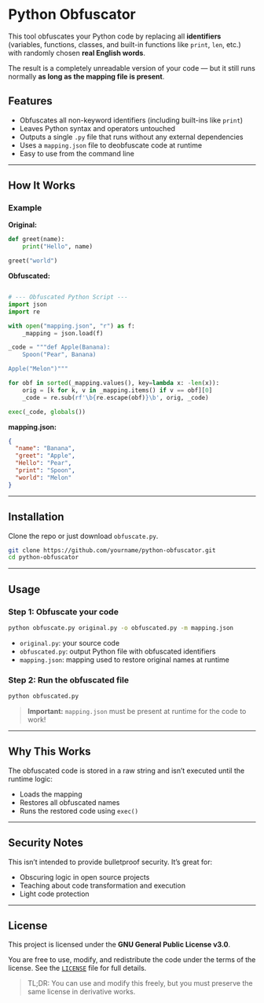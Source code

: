# Python Obfuscator

This tool obfuscates your Python code by replacing all **identifiers** (variables, functions, classes, and built-in functions like `print`, `len`, etc.) with randomly chosen **real English words**.

The result is a completely unreadable version of your code — but it still runs normally **as long as the mapping file is present**.

## Features

- Obfuscates all non-keyword identifiers (including built-ins like `print`)
- Leaves Python syntax and operators untouched
- Outputs a single `.py` file that runs without any external dependencies
- Uses a `mapping.json` file to deobfuscate code at runtime
- Easy to use from the command line

---

## How It Works

### Example

**Original:**
```python
def greet(name):
    print("Hello", name)

greet("world")
```

**Obfuscated:**
```python

# --- Obfuscated Python Script ---
import json
import re

with open("mapping.json", "r") as f:
    _mapping = json.load(f)

_code = """def Apple(Banana):
    Spoon("Pear", Banana)

Apple("Melon")"""

for obf in sorted(_mapping.values(), key=lambda x: -len(x)):
    orig = [k for k, v in _mapping.items() if v == obf][0]
    _code = re.sub(rf'\b{re.escape(obf)}\b', orig, _code)

exec(_code, globals())

```

**mapping.json:**
```json
{
  "name": "Banana",
  "greet": "Apple",
  "Hello": "Pear",
  "print": "Spoon",
  "world": "Melon"
}
```

---

## Installation

Clone the repo or just download `obfuscate.py`.

```bash
git clone https://github.com/yourname/python-obfuscator.git
cd python-obfuscator
```

---

## Usage

### Step 1: Obfuscate your code

```bash
python obfuscate.py original.py -o obfuscated.py -m mapping.json
```

- `original.py`: your source code
- `obfuscated.py`: output Python file with obfuscated identifiers
- `mapping.json`: mapping used to restore original names at runtime

### Step 2: Run the obfuscated file

```bash
python obfuscated.py
```

> **Important:** `mapping.json` must be present at runtime for the code to work!

---

## Why This Works

The obfuscated code is stored in a raw string and isn’t executed until the runtime logic:
- Loads the mapping
- Restores all obfuscated names
- Runs the restored code using `exec()`

---

## Security Notes

This isn’t intended to provide bulletproof security. It’s great for:
- Obscuring logic in open source projects
- Teaching about code transformation and execution
- Light code protection
---

## License

This project is licensed under the **GNU General Public License v3.0**.

You are free to use, modify, and redistribute the code under the terms of the license. See the [`LICENSE`](LICENSE) file for full details.

> TL;DR: You can use and modify this freely, but you must preserve the same license in derivative works.